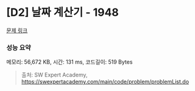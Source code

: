 # [D2] 날짜 계산기 - 1948 

[문제 링크](https://swexpertacademy.com/main/code/problem/problemDetail.do?contestProbId=AV5PnnU6AOsDFAUq) 

### 성능 요약

메모리: 56,672 KB, 시간: 131 ms, 코드길이: 519 Bytes



> 출처: SW Expert Academy, https://swexpertacademy.com/main/code/problem/problemList.do